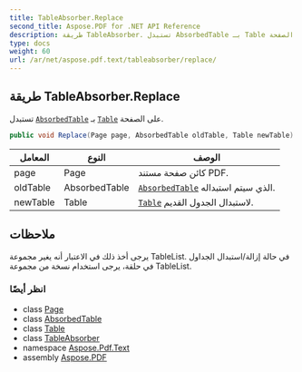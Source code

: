 ```yaml
---
title: TableAbsorber.Replace
second_title: Aspose.PDF for .NET API Reference
description: طريقة TableAbsorber. تستبدل AbsorbedTable بـ Table على الصفحة
type: docs
weight: 60
url: /ar/net/aspose.pdf.text/tableabsorber/replace/
---
```

## طريقة TableAbsorber.Replace

تستبدل [`AbsorbedTable`](../../absorbedtable/) بـ [`Table`](../../../aspose.pdf/table/) على الصفحة.

```csharp
public void Replace(Page page, AbsorbedTable oldTable, Table newTable)
```

| المعامل | النوع | الوصف |
| --- | --- | --- |
| page | Page | كائن صفحة مستند PDF. |
| oldTable | AbsorbedTable | [`AbsorbedTable`](../../absorbedtable/) الذي سيتم استبداله. |
| newTable | Table | [`Table`](../../../aspose.pdf/table/) لاستبدال الجدول القديم. |

## ملاحظات

يرجى أخذ ذلك في الاعتبار أنه يغير مجموعة TableList. في حالة إزالة/استبدال الجداول في حلقة، يرجى استخدام نسخة من مجموعة TableList.

### انظر أيضًا

* class [Page](../../../aspose.pdf/page/)
* class [AbsorbedTable](../../absorbedtable/)
* class [Table](../../../aspose.pdf/table/)
* class [TableAbsorber](../)
* namespace [Aspose.Pdf.Text](../../../aspose.pdf.text/)
* assembly [Aspose.PDF](../../../)